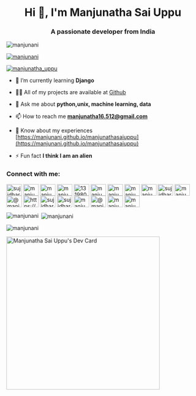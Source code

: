 <h1 align="center">Hi 👋, I'm Manjunatha Sai Uppu</h1>
<h3 align="center">A passionate developer from India</h3>

<p align="left"> <img src="https://komarev.com/ghpvc/?username=manjunani&label=Profile%20views&color=7a47ae&style=flat" alt="manjunani" /> </p>

<p align="left">
  <a href="https://github.com/ryo-ma/github-profile-trophy">
    <img src="https://github-profile-trophy.vercel.app/?username=manjunani" alt="manjunani" />
  </a>
</p>

<p align="left"> <a href="https://twitter.com/manjunatha_uppu" target="blank"><img src="https://img.shields.io/twitter/follow/manjunatha_uppu?logo=twitter&style=for-the-badge" alt="manjunatha_uppu" /></a> </p>

- 🌱 I’m currently learning **Django**

- 👨‍💻 All of my projects are available at [Github](Github)

- 💬 Ask me about **python,unix, machine learning, data**

- 📫 How to reach me **manjunatha16.512@gmail.com**

- 📄 Know about my experiences [https://manjunani.github.io/manjunathasaiuppu](https://manjunani.github.io/manjunathasaiuppu)

- ⚡ Fun fact **I think I am an alien**

<h3 align="left">Connect with me:</h3>
<p align="left">
<a href="https://codepen.io/sujidhar" target="blank"><img align="center" src="https://cdn.jsdelivr.net/npm/simple-icons@3.0.1/icons/codepen.svg" alt="sujidhar" height="30" width="40" /></a>
<a href="https://dev.to/manjunani" target="blank"><img align="center" src="https://cdn.jsdelivr.net/npm/simple-icons@3.0.1/icons/dev-dot-to.svg" alt="manjunani" height="30" width="40" /></a>
<a href="https://twitter.com/manjunatha_uppu" target="blank"><img align="center" src="https://cdn.jsdelivr.net/npm/simple-icons@3.0.1/icons/twitter.svg" alt="manjunatha_uppu" height="30" width="40" /></a>
<a href="https://linkedin.com/in/manjunathasai" target="blank"><img align="center" src="https://cdn.jsdelivr.net/npm/simple-icons@3.0.1/icons/linkedin.svg" alt="manjunathasai" height="30" width="40" /></a>
<a href="https://stackoverflow.com/users/13198079" target="blank"><img align="center" src="https://cdn.jsdelivr.net/npm/simple-icons@3.0.1/icons/stackoverflow.svg" alt="13198079" height="30" width="40" /></a>
<a href="https://codesandbox.com/manjunatha_uppu" target="blank"><img align="center" src="https://cdn.jsdelivr.net/npm/simple-icons@3.0.1/icons/codesandbox.svg" alt="manjunatha_uppu" height="30" width="40" /></a>
<a href="https://kaggle.com/manjunatha212" target="blank"><img align="center" src="https://cdn.jsdelivr.net/npm/simple-icons@3.0.1/icons/kaggle.svg" alt="manjunatha212" height="30" width="40" /></a>
<a href="https://fb.com/manju.nani.351" target="blank"><img align="center" src="https://cdn.jsdelivr.net/npm/simple-icons@3.0.1/icons/facebook.svg" alt="manju.nani.351" height="30" width="40" /></a>
<a href="https://instagram.com/manjunatha_uppu" target="blank"><img align="center" src="https://cdn.jsdelivr.net/npm/simple-icons@3.0.1/icons/instagram.svg" alt="manjunatha_uppu" height="30" width="40" /></a>
<a href="https://dribbble.com/sujidhar" target="blank"><img align="center" src="https://cdn.jsdelivr.net/npm/simple-icons@3.0.1/icons/dribbble.svg" alt="sujidhar" height="30" width="40" /></a>
<a href="https://www.behance.net/manjunatha063e" target="blank"><img align="center" src="https://cdn.jsdelivr.net/npm/simple-icons@3.0.1/icons/behance.svg" alt="manjunatha063e" height="30" width="40" /></a>
<a href="https://medium.com/@manjunatha16.512" target="blank"><img align="center" src="https://cdn.jsdelivr.net/npm/simple-icons@3.0.1/icons/medium.svg" alt="@manjunatha16.512" height="30" width="40" /></a>
<a href="https://www.youtube.com/c/https://www.youtube.com/channel/ucywbuvno8z6mho4nbt80jng" target="blank"><img align="center" src="https://cdn.jsdelivr.net/npm/simple-icons@3.0.1/icons/youtube.svg" alt="https://www.youtube.com/channel/ucywbuvno8z6mho4nbt80jng" height="30" width="40" /></a>
<a href="https://www.codechef.com/users/sujidhar" target="blank"><img align="center" src="https://cdn.jsdelivr.net/npm/simple-icons@3.1.0/icons/codechef.svg" alt="sujidhar" height="30" width="40" /></a>
<a href="https://www.hackerrank.com/sujidhar" target="blank"><img align="center" src="https://cdn.jsdelivr.net/npm/simple-icons@3.0.1/icons/hackerrank.svg" alt="sujidhar" height="30" width="40" /></a>
<a href="https://www.leetcode.com/manjunathasaiuppu" target="blank"><img align="center" src="https://cdn.jsdelivr.net/npm/simple-icons@3.0.1/icons/leetcode.svg" alt="manjunathasaiuppu" height="30" width="40" /></a>
<a href="https://www.hackerearth.com/@manjunathasai" target="blank"><img align="center" src="https://cdn.jsdelivr.net/npm/simple-icons@3.0.1/icons/hackerearth.svg" alt="@manjunathasai" height="30" width="40" /></a>
<a href="https://auth.geeksforgeeks.org/user/manjunathasaiuppu" target="blank"><img align="center" src="https://cdn.jsdelivr.net/npm/simple-icons@3.0.1/icons/geeksforgeeks.svg" alt="manjunathasaiuppu" height="30" width="40" /></a>
<a href="https://www.topcoder.com/members/manjunathauppu" target="blank"><img align="center" src="https://cdn.jsdelivr.net/npm/simple-icons@3.0.1/icons/topcoder.svg" alt="manjunathauppu" height="30" width="40" /></a>
</p>
<p><img align="left" src="https://github-readme-stats.vercel.app/api/top-langs?username=manjunani&show_icons=true&locale=en&layout=compact" alt="manjunani" /></p>

<p>&nbsp;<img align="center" src="https://github-readme-stats.vercel.app/api?username=manjunani&show_icons=true&locale=en" alt="manjunani" /></p>

<p><img align="center" src="https://github-readme-streak-stats.herokuapp.com/?user=manjunani&theme=dark" alt="manjunani" /></p>
<a href="https://app.daily.dev/manjunatha_uppu"><img src="https://api.daily.dev/devcards/cbde1ea19fd643ce8835bf5285f90184.png?r=uaw" width="400" alt="Manjunatha Sai Uppu's Dev Card"/></a>
